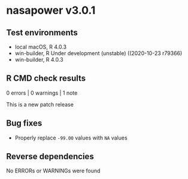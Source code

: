 # nasapower v3.0.1

## Test environments
* local macOS, R 4.0.3
* win-builder, R Under development (unstable) ((2020-10-23 r79366)
* win-builder, R 4.0.3

## R CMD check results

0 errors | 0 warnings | 1 note

This is a new patch release

## Bug fixes

* Properly replace `-99.00` values with `NA` values

## Reverse dependencies

No ERRORs or WARNINGs were found
